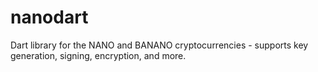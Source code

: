 # nanodart
Dart library for the NANO and BANANO cryptocurrencies - supports key generation, signing, encryption, and more.
